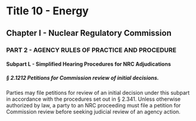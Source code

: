 
# Title 10 - Energy
## Chapter I - Nuclear Regulatory Commission
### PART 2 - AGENCY RULES OF PRACTICE AND PROCEDURE
#### Subpart L - Simplified Hearing Procedures for NRC Adjudications
##### § 2.1212 Petitions for Commission review of initial decisions.

Parties may file petitions for review of an initial decision under this subpart in accordance with the procedures set out in § 2.341. Unless otherwise authorized by law, a party to an NRC proceeding must file a petition for Commission review before seeking judicial review of an agency action.
